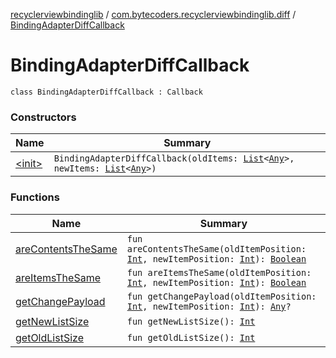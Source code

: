 [recyclerviewbindinglib](../../index.md) / [com.bytecoders.recyclerviewbindinglib.diff](../index.md) / [BindingAdapterDiffCallback](./index.md)

# BindingAdapterDiffCallback

`class BindingAdapterDiffCallback : Callback`

### Constructors

| Name | Summary |
|---|---|
| [&lt;init&gt;](-init-.md) | `BindingAdapterDiffCallback(oldItems: `[`List`](https://kotlinlang.org/api/latest/jvm/stdlib/kotlin.collections/-list/index.html)`<`[`Any`](https://kotlinlang.org/api/latest/jvm/stdlib/kotlin/-any/index.html)`>, newItems: `[`List`](https://kotlinlang.org/api/latest/jvm/stdlib/kotlin.collections/-list/index.html)`<`[`Any`](https://kotlinlang.org/api/latest/jvm/stdlib/kotlin/-any/index.html)`>)` |

### Functions

| Name | Summary |
|---|---|
| [areContentsTheSame](are-contents-the-same.md) | `fun areContentsTheSame(oldItemPosition: `[`Int`](https://kotlinlang.org/api/latest/jvm/stdlib/kotlin/-int/index.html)`, newItemPosition: `[`Int`](https://kotlinlang.org/api/latest/jvm/stdlib/kotlin/-int/index.html)`): `[`Boolean`](https://kotlinlang.org/api/latest/jvm/stdlib/kotlin/-boolean/index.html) |
| [areItemsTheSame](are-items-the-same.md) | `fun areItemsTheSame(oldItemPosition: `[`Int`](https://kotlinlang.org/api/latest/jvm/stdlib/kotlin/-int/index.html)`, newItemPosition: `[`Int`](https://kotlinlang.org/api/latest/jvm/stdlib/kotlin/-int/index.html)`): `[`Boolean`](https://kotlinlang.org/api/latest/jvm/stdlib/kotlin/-boolean/index.html) |
| [getChangePayload](get-change-payload.md) | `fun getChangePayload(oldItemPosition: `[`Int`](https://kotlinlang.org/api/latest/jvm/stdlib/kotlin/-int/index.html)`, newItemPosition: `[`Int`](https://kotlinlang.org/api/latest/jvm/stdlib/kotlin/-int/index.html)`): `[`Any`](https://kotlinlang.org/api/latest/jvm/stdlib/kotlin/-any/index.html)`?` |
| [getNewListSize](get-new-list-size.md) | `fun getNewListSize(): `[`Int`](https://kotlinlang.org/api/latest/jvm/stdlib/kotlin/-int/index.html) |
| [getOldListSize](get-old-list-size.md) | `fun getOldListSize(): `[`Int`](https://kotlinlang.org/api/latest/jvm/stdlib/kotlin/-int/index.html) |
